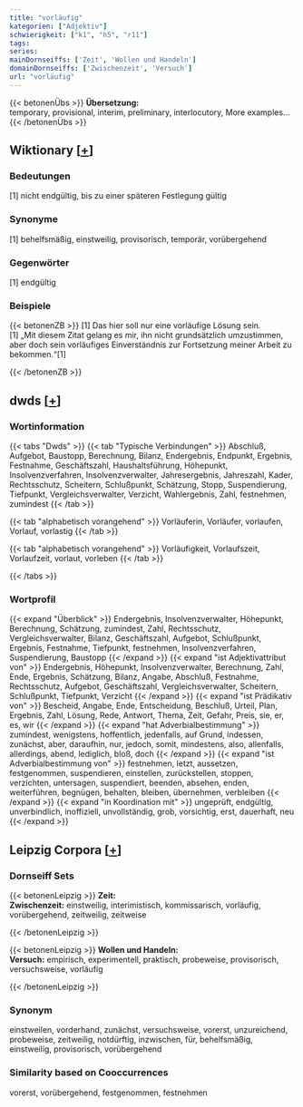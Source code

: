 ```yaml
---
title: "vorläufig"
kategorien: ["Adjektiv"]
schwierigkeit: ["k1", "h5", "r11"]
tags:
series:
mainDornseiffs: ['Zeit', 'Wollen und Handeln']
domainDornseiffs: ['Zwischenzeit', 'Versuch']
url: "vorläufig"
---
```


{{< betonenÜbs >}}
**Übersetzung:**  
temporary, provisional, interim, preliminary, interlocutory, More examples...  
{{< /betonenÜbs >}}

## Wiktionary [[+](https://de.wiktionary.org/wiki/vorläufig)]

### Bedeutungen
[1] nicht endgültig, bis zu einer späteren Festlegung gültig  

### Synonyme
[1] behelfsmäßig, einstweilig, provisorisch, temporär, vorübergehend  

### Gegenwörter
[1] endgültig  

### Beispiele
{{< betonenZB >}}
[1] Das hier soll nur eine vorläufige Lösung sein.  
[1] „Mit diesem Zitat gelang es mir, ihn nicht grundsätzlich umzustimmen, aber doch sein vorläufiges Einverständnis zur Fortsetzung meiner Arbeit zu bekommen.“[1]  

{{< /betonenZB >}}


## dwds [[+](https://www.dwds.de/wb/vorläufig)]

### Wortinformation
{{< tabs "Dwds" >}}
{{< tab "Typische Verbindungen" >}}
Abschluß, Aufgebot, Baustopp, Berechnung, Bilanz, Endergebnis, Endpunkt, Ergebnis, Festnahme, Geschäftszahl, Haushaltsführung, Höhepunkt, Insolvenzverfahren, Insolvenzverwalter, Jahresergebnis, Jahreszahl, Kader, Rechtsschutz, Scheitern, Schlußpunkt, Schätzung, Stopp, Suspendierung, Tiefpunkt, Vergleichsverwalter, Verzicht, Wahlergebnis, Zahl, festnehmen, zumindest
{{< /tab >}}

{{< tab "alphabetisch vorangehend" >}}
Vorläuferin, Vorläufer, vorlaufen, Vorlauf, vorlastig
{{< /tab >}}

{{< tab "alphabetisch vorangehend" >}}
Vorläufigkeit, Vorlaufszeit, Vorlaufzeit, vorlaut, vorleben
{{< /tab >}}

{{< /tabs >}}

### Wortprofil
{{< expand "Überblick" >}} Endergebnis, Insolvenzverwalter, Höhepunkt, Berechnung, Schätzung, zumindest, Zahl, Rechtsschutz, Vergleichsverwalter, Bilanz, Geschäftszahl, Aufgebot, Schlußpunkt, Ergebnis, Festnahme, Tiefpunkt, festnehmen, Insolvenzverfahren, Suspendierung, Baustopp {{< /expand >}}
{{< expand "ist Adjektivattribut von" >}} Endergebnis, Höhepunkt, Insolvenzverwalter, Berechnung, Zahl, Ende, Ergebnis, Schätzung, Bilanz, Angabe, Abschluß, Festnahme, Rechtsschutz, Aufgebot, Geschäftszahl, Vergleichsverwalter, Scheitern, Schlußpunkt, Tiefpunkt, Verzicht {{< /expand >}}
{{< expand "ist Prädikativ von" >}} Bescheid, Angabe, Ende, Entscheidung, Beschluß, Urteil, Plan, Ergebnis, Zahl, Lösung, Rede, Antwort, Thema, Zeit, Gefahr, Preis, sie, er, es, wir {{< /expand >}}
{{< expand "hat Adverbialbestimmung" >}} zumindest, wenigstens, hoffentlich, jedenfalls, auf Grund, indessen, zunächst, aber, daraufhin, nur, jedoch, somit, mindestens, also, allenfalls, allerdings, abend, lediglich, bloß, doch {{< /expand >}}
{{< expand "ist Adverbialbestimmung von" >}} festnehmen, letzt, aussetzen, festgenommen, suspendieren, einstellen, zurückstellen, stoppen, verzichten, untersagen, suspendiert, beenden, absehen, enden, weiterführen, begnügen, behalten, bleiben, übernehmen, verbleiben {{< /expand >}}
{{< expand "in Koordination mit" >}} ungeprüft, endgültig, unverbindlich, inoffiziell, unvollständig, grob, vorsichtig, erst, dauerhaft, neu {{< /expand >}}

## Leipzig Corpora [[+](https://corpora.uni-leipzig.de/en/res?word=vorläufig&corpusId=deu_newscrawl-public_2018)]

### Dornseiff Sets
{{< betonenLeipzig >}}
**Zeit:**  
**Zwischenzeit:** einstweilig, interimistisch, kommissarisch, vorläufig, vorübergehend, zeitweilig, zeitweise  

{{< /betonenLeipzig >}}


{{< betonenLeipzig >}}
**Wollen und Handeln:**  
**Versuch:** empirisch, experimentell, praktisch, probeweise, provisorisch, versuchsweise, vorläufig  

{{< /betonenLeipzig >}}

### Synonym
einstweilen, vorderhand, zunächst, versuchsweise, vorerst, unzureichend, probeweise, zeitweilig, notdürftig, inzwischen, für, behelfsmäßig, einstweilig, provisorisch, vorübergehend


### Similarity based on Cooccurrences
vorerst, vorübergehend, festgenommen, festnehmen

